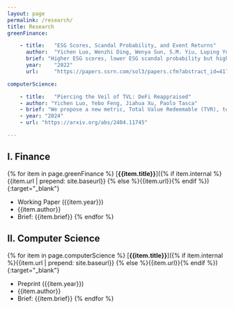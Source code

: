 ```yaml
---
layout: page
permalink: /research/
title: Research
greenFinance:

    - title:   "ESG Scores, Scandal Probability, and Event Returns"
      author:  "Yichen Luo, Wenzhi Ding, Wenya Sun, S.M. Yiu, Luping Yu"
      brief: "Higher ESG scores, lower ESG scandal probability but higher loss given scandal happened. Firm has optimal ESG investment level based on theoretical prediction."
      year:    "2022"
      url:     "https://papers.ssrn.com/sol3/papers.cfm?abstract_id=4172587"

computerScience:

    - title:   "Piercing the Veil of TVL: DeFi Reappraised"
    - author: "Yichen Luo, Yebo Feng, Jiahua Xu, Paolo Tasca"
    - brief: "We propose a new metric, Total Value Redeemable (TVR), to accurately assess the value within DeFi, addressing the "double counting" issue in Total Value Locked (TVL) calculations."
    - year: "2024"
    - url: "https://arxiv.org/abs/2404.11745"

---
```


## I. Finance

{% for item in page.greenFinance %}
[**{{item.title}}**]({% if item.internal %}{{item.url | prepend: site.baseurl}}
{% else %}{{item.url}}{% endif %}){:target="_blank"}

- Working Paper ({{item.year}})
- {{item.author}}
- Brief: {{item.brief}}
{% endfor %}

## II. Computer Science

{% for item in page.computerScience %}
[**{{item.title}}**]({% if item.internal %}{{item.url | prepend: site.baseurl}}
{% else %}{{item.url}}{% endif %}){:target="_blank"}

- Preprint ({{item.year}})
- {{item.author}}
- Brief: {{item.brief}}
{% endfor %}